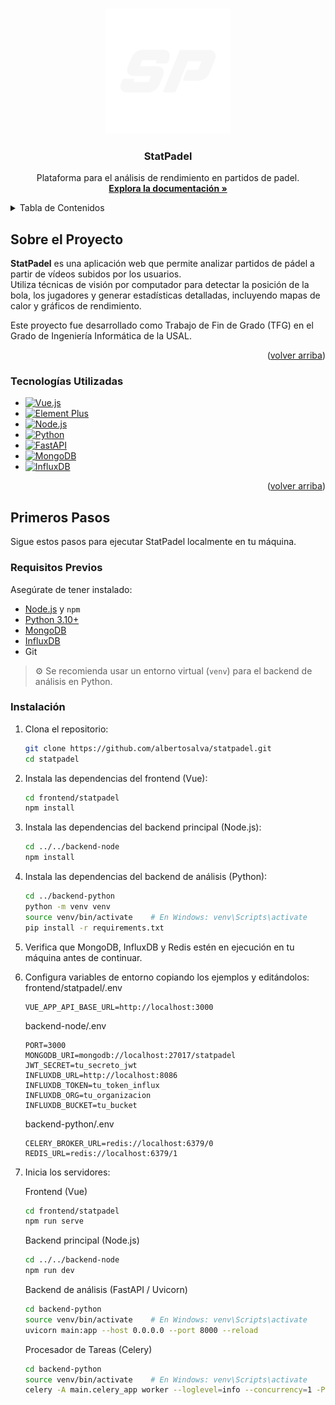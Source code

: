 <a id="readme-top"></a>

<!-- PROJECT LOGO -->
<br />
<div align="center">
  <a href="https://github.com/albertosalva/StatPadel">
    <img src="images/logo.png" alt="Logo" width="200" height="200">
  </a>

<h3 align="center">StatPadel</h3>

  <p align="center">
    Plataforma para el análisis de rendimiento en partidos de padel.
    <br />
    <a href="https://github.com/albertosalva/StatPadel"><strong>Explora la documentación »</strong></a>
    <br />
  </p>
</div>



<!-- TABLE OF CONTENTS -->
<details>
  <summary>Tabla de Contenidos</summary>
  <ol>
    <li>
      <a href="#sobre-el-proyecto">Sobre el Proyecto</a>
      <ul>
        <li><a href="#tecnologías-utilizadas">Tecnologías Utilizadas</a></li>
      </ul>
    </li>
    <li>
      <a href="#primeros-pasos">Primeros Pasos</a>
      <ul>
        <li><a href="#requisitos-previos">Requisitos Previos</a></li>
        <li><a href="#instalación">Instalación</a></li>
      </ul>
    </li>
    <!--<li><a href="#usage">Uso</a></li>-->
  </ol>
</details>


<!-- ABOUT THE PROJECT -->
## Sobre el Proyecto

<!--[![Product Name Screen Shot][product-screenshot]](https://example.com)-->

**StatPadel** es una aplicación web que permite analizar partidos de pádel a partir de vídeos subidos por los usuarios.  
Utiliza técnicas de visión por computador para detectar la posición de la bola, los jugadores y generar estadísticas detalladas, incluyendo mapas de calor y gráficos de rendimiento.

Este proyecto fue desarrollado como Trabajo de Fin de Grado (TFG) en el Grado de Ingeniería Informática de la USAL.


<p align="right">(<a href="#readme-top">volver arriba</a>)</p>


### Tecnologías Utilizadas

* [![Vue.js][Vue.js]][Vue-url]
* [![Element Plus][ElementPlus]][ElementPlus-url]
* [![Node.js][Node.js]][Node-url]
* [![Python][Python]][Python-url]
* [![FastAPI][FastAPI]][FastAPI-url]
* [![MongoDB][MongoDB]][MongoDB-url]
* [![InfluxDB][InfluxDB]][InfluxDB-url]

<p align="right">(<a href="#readme-top">volver arriba</a>)</p>



<!-- GETTING STARTED -->
## Primeros Pasos

Sigue estos pasos para ejecutar StatPadel localmente en tu máquina.

### Requisitos Previos

Asegúrate de tener instalado:

- [Node.js](https://nodejs.org/) y `npm`
- [Python 3.10+](https://www.python.org/)
- [MongoDB](https://www.mongodb.com/)
- [InfluxDB](https://www.influxdata.com/)
- Git

> ⚙️ Se recomienda usar un entorno virtual (`venv`) para el backend de análisis en Python.

### Instalación

1. Clona el repositorio:
   ```bash
   git clone https://github.com/albertosalva/statpadel.git
   cd statpadel
   ```
2. Instala las dependencias del frontend (Vue):
    ```bash
    cd frontend/statpadel
    npm install
    ```
3. Instala las dependencias del backend principal (Node.js):
    ```bash
    cd ../../backend-node
    npm install
    ```
4. Instala las dependencias del backend de análisis (Python):
    ```bash
    cd ../backend-python
    python -m venv venv
    source venv/bin/activate    # En Windows: venv\Scripts\activate
    pip install -r requirements.txt
    ```
5. Verifica que MongoDB, InfluxDB y Redis estén en ejecución en tu máquina antes de continuar.
6. Configura variables de entorno copiando los ejemplos y editándolos:
    frontend/statpadel/.env
    ```dotenv
    VUE_APP_API_BASE_URL=http://localhost:3000
    ```
    backend-node/.env
    ```dotenv
    PORT=3000
    MONGODB_URI=mongodb://localhost:27017/statpadel
    JWT_SECRET=tu_secreto_jwt
    INFLUXDB_URL=http://localhost:8086
    INFLUXDB_TOKEN=tu_token_influx
    INFLUXDB_ORG=tu_organizacion
    INFLUXDB_BUCKET=tu_bucket
    ```
    backend-python/.env
    ```dotenv
    CELERY_BROKER_URL=redis://localhost:6379/0
    REDIS_URL=redis://localhost:6379/1
    ```
7. Inicia los servidores:
    
    Frontend (Vue)
    ```bash
    cd frontend/statpadel
    npm run serve
    ```
    Backend principal (Node.js)
    ```bash
    cd ../../backend-node
    npm run dev
    ```
    Backend de análisis (FastAPI / Uvicorn)
    ```bash
    cd backend-python
    source venv/bin/activate    # En Windows: venv\Scripts\activate
    uvicorn main:app --host 0.0.0.0 --port 8000 --reload
    ```
    Procesador de Tareas (Celery)
    ```bash
    cd backend-python
    source venv/bin/activate    # En Windows: venv\Scripts\activate
    celery -A main.celery_app worker --loglevel=info --concurrency=1 -P solo
    ```


<!-- MARKDOWN LINKS & IMAGES -->
<!-- https://www.markdownguide.org/basic-syntax/#reference-style-links -->
[Vue.js]: https://img.shields.io/badge/Vue.js-35495E?style=for-the-badge&logo=vuedotjs&logoColor=4FC08D
[Vue-url]: https://vuejs.org/
[ElementPlus]: https://img.shields.io/badge/Element--Plus-409EFF?style=for-the-badge
[ElementPlus-url]: https://element-plus.org/
[Node.js]: https://img.shields.io/badge/Node.js-339933?style=for-the-badge&logo=nodedotjs&logoColor=white
[Node-url]: https://nodejs.org/
[Python]: https://img.shields.io/badge/Python-3776AB?style=for-the-badge&logo=python&logoColor=white
[Python-url]: https://www.python.org/
[FastAPI]: https://img.shields.io/badge/FastAPI-009688?style=for-the-badge&logo=fastapi&logoColor=white
[FastAPI-url]: https://fastapi.tiangolo.com/
[MongoDB]: https://img.shields.io/badge/MongoDB-4EA94B?style=for-the-badge&logo=mongodb&logoColor=white
[MongoDB-url]: https://www.mongodb.com/
[InfluxDB]: https://img.shields.io/badge/InfluxDB-22ADF6?style=for-the-badge&logo=influxdb&logoColor=white
[InfluxDB-url]: https://www.influxdata.com/